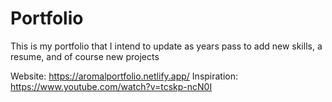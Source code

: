 # Portfolio
This is my portfolio that I intend to update as years pass to add new skills, a resume, and of course new projects

Website: https://aromalportfolio.netlify.app/
Inspiration: https://www.youtube.com/watch?v=tcskp-ncN0I
